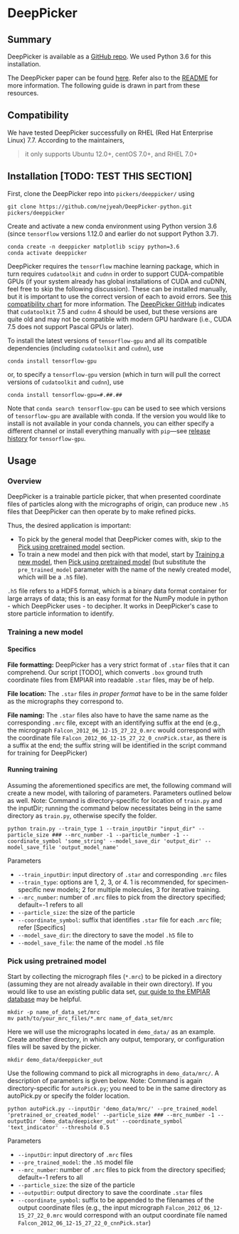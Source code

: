 # DeepPicker

## Summary

DeepPicker is available as a [GitHub repo](https://github.com/nejyeah/DeepPicker-python). We used Python 3.6 for this installation.

The DeepPicker paper can be found [here](https://arxiv.org/abs/1605.01838). Refer also to the [README](https://github.com/nejyeah/DeepPicker-python/blob/master/README.md) for more information. The following guide is drawn in part from these resources.

## Compatibility

We have tested DeepPicker successfully on RHEL (Red Hat Enterprise Linux) 7.7. According to the maintainers,

> it only supports Ubuntu 12.0+, centOS 7.0+, and RHEL 7.0+

## Installation [TODO: TEST THIS SECTION]

First, clone the DeepPicker repo into `pickers/deeppicker/` using 

```shell script
git clone https://github.com/nejyeah/DeepPicker-python.git pickers/deeppicker
```

Create and activate a new conda environment using Python version 3.6 (since `tensorflow` versions 1.12.0 and earlier do not support Python 3.7).

```shell script
conda create -n deeppicker matplotlib scipy python=3.6
conda activate deeppicker
```

DeepPicker requires the `tensorflow` machine learning package, which in turn requires `cudatoolkit` and `cudnn` in order to support CUDA-compatible GPUs (if your system already has global installations of CUDA and cuDNN, feel free to skip the following discussion). These can be installed manually, but it is important to use the correct version of each to avoid errors. See [this compatibility chart](https://www.tensorflow.org/install/source#gpu) for more information. The [DeepPicker GitHub](https://github.com/nejyeah/DeepPicker-python#1-install-tensorflow) indicates that `cudatoolkit` 7.5 and `cudnn` 4 should be used, but these versions are quite old and may not be compatible with modern GPU hardware (i.e., CUDA 7.5 does not support Pascal GPUs or later).

To install the latest versions of `tensorflow-gpu` and all its compatible dependencies (including `cudatoolkit` and `cudnn`), use

```shell script
conda install tensorflow-gpu
```

or, to specify a `tensorflow-gpu` version (which in turn will pull the correct versions of `cudatoolkit` and `cudnn`), use 

```shell script
conda install tensorflow-gpu=#.##.##
```

Note that `conda search tensorflow-gpu` can be used to see which versions of `tensorflow-gpu` are available with conda. If the version you would like to install is not available in your conda channels, you can either specify a different channel or install everything manually with `pip`—see [release history](https://pypi.org/project/tensorflow-gpu/#history) for `tensorflow-gpu`.

## Usage

### Overview

DeepPicker is a trainable particle picker, that when presented coordinate files of particles along with the micrographs of origin, can produce new `.h5` files that DeepPicker can then operate by to make refined picks. 

Thus, the desired application is important:
- To pick by the general model that DeepPicker comes with, skip to the [Pick using pretrained model](#pick-using-pretrained-model) section.
- To train a new model and then pick with that model, start by [Training a new model](#training-a-new-model), then [Pick using pretrained model](#pick-using-pretrained-model) (but substitute the `pre_trained_model` parameter with the name of the newly created model, which will be a `.h5` file).

`.h5` file refers to a HDF5 format, which is a binary data format container for large arrays of data; this is an easy format for the NumPy module in python - which DeepPicker uses - to decipher. It works in DeepPicker's case to store particle information to identify. 

### Training a new model

#### Specifics

**File formatting:** DeepPicker has a very strict format of `.star` files that it can comprehend. Our script [TODO], which converts `.box` ground truth coordinate files from EMPIAR into readable `.star` files, may be of help. 

**File location:** The `.star` files *in proper format* have to be in the same folder as the micrographs they correspond to.

**File naming:** The `.star` files also have to have the same name as the corresponding `.mrc` file, except with an identifying suffix at the end (e.g., the micrograph `Falcon_2012_06_12-15_27_22_0.mrc` would correspond with the coordinate file `Falcon_2012_06_12-15_27_22_0_cnnPick.star`, as there is a suffix at the end; the suffix string will be identified in the script command for training for DeepPicker)

#### Running training

Assuming the aforementioned specifics are met, the following command will create a new model, with tailoring of parameters. Parameters outlined below as well.
Note: Command is directory-specific for location of `train.py` and the inputDir; running the command below necessitates being in the same directory as `train.py`, otherwise specify the folder. 

```shell script
python train.py --train_type 1 --train_inputDir "input_dir" --particle_size ### --mrc_number -1 --particle_number -1 --coordinate_symbol 'some_string' --model_save_dir 'output_dir' --model_save_file 'output_model_name'
```

Parameters
- `--train_inputDir`: input directory of `.star` and corresponding `.mrc` files
- `--train_type`: options are 1, 2, 3, or 4. 1 is recommended, for specimen-specific new models; 2 for multiple molecules, 3 for iterative training.
- `--mrc_number`: number of `.mrc` files to pick from the directory specified; default=-1 refers to all
- `--particle_size`: the size of the particle
- `--coordinate_symbol`: suffix that identifies `.star` file for each `.mrc` file; refer [Specifics]
- `--model_save_dir`: the directory to save the model `.h5` file to
- `--model_save_file`: the name of the model `.h5` file


### Pick using pretrained model

Start by collecting the micrograph files (`*.mrc`) to be picked in a directory (assuming they are not already available in their own directory). If you would like to use an existing public data set, [our guide to the EMPIAR database](empiar.md) may be helpful.

```shell script
mkdir -p name_of_data_set/mrc
mv path/to/your_mrc_files/*.mrc name_of_data_set/mrc
```

Here we will use the micrographs located in `demo_data/` as an example. Create another directory, in which any output, temporary, or configuration files will be saved by the picker.

```shell script
mkdir demo_data/deeppicker_out
```

Use the following command to pick all micrographs in `demo_data/mrc/`. A description of parameters is given below.
Note: Command is again directory-specific for `autoPick.py`; you need to be in the same directory as autoPick.py or specify the folder location. 

```shell script
python autoPick.py --inputDir 'demo_data/mrc/' --pre_trained_model 'pretrained_or_created_model' --particle_size ### --mrc_number -1 --outputDir 'demo_data/deepicker_out' --coordinate_symbol 'text_indicator' --threshold 0.5
```

Parameters
- `--inputDir`: input directory of `.mrc` files
- `--pre_trained_model`: the `.h5` model file
- `--mrc_number`: number of `.mrc` files to pick from the directory specified; default=-1 refers to all
- `--particle_size`: the size of the particle
- `--outputDir`: output directory to save the coordinate `.star` files
- `--coordinate_symbol`: suffix to be appended to the filenames of the output coordinate files (e.g., the input micrograph `Falcon_2012_06_12-15_27_22_0.mrc` would correspond with an output coordinate file named `Falcon_2012_06_12-15_27_22_0_cnnPick.star`)





